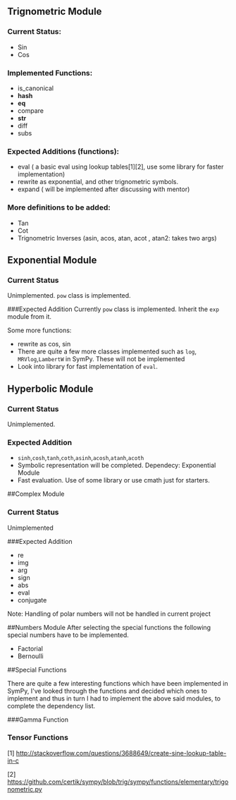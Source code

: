 ## Trignometric Module

### Current Status:

* Sin
* Cos

### Implemented Functions:

* is_canonical
* __hash__
* __eq__
* compare
* __str__
* diff
* subs

### Expected Additions (functions):

* eval ( a basic eval using lookup tables[1][2], use some library for faster implementation)
* rewrite as exponential, and other trignometric symbols.
* expand ( will be implemented after discussing with mentor)

### More definitions to be added:

* Tan
* Cot
* Trignometric Inverses (asin, acos, atan, acot , atan2: takes two args)


## Exponential Module

### Current Status
Unimplemented. `pow` class is implemented. 

###Expected Addition
Currently `pow` class is implemented. Inherit the `exp` module from it.

Some more functions:
* rewrite as cos, sin
* There are quite a few more classes implemented such as `log`, `MRVlog`,`LambertW` in SymPy. These will not be implemented
* Look into library for fast implementation of `eval`. 

## Hyperbolic Module
### Current Status
Unimplemented.

### Expected Addition
* `sinh`,`cosh`,`tanh`,`coth`,`asinh`,`acosh`,`atanh`,`acoth`
* Symbolic representation will be completed. Dependecy: Exponential Module
* Fast evaluation. Use of some library or use cmath just for starters.


##Complex Module

### Current Status
Unimplemented

###Expected Addition

* re
* img
* arg
* sign
* abs
* eval
* conjugate

Note: Handling of polar numbers will not be handled in current project


##Numbers Module
After selecting the special functions the following special numbers have to be implemented.
* Factorial
* Bernoulli


##Special Functions

There are quite a few interesting functions which have been implemented in SymPy, I've looked through the functions and decided which ones to implement and thus in turn I had to implement the above said modules, to complete the dependency list.


###Gamma Function

### Tensor Functions

[1] http://stackoverflow.com/questions/3688649/create-sine-lookup-table-in-c

[2] https://github.com/certik/sympy/blob/trig/sympy/functions/elementary/trigonometric.py
